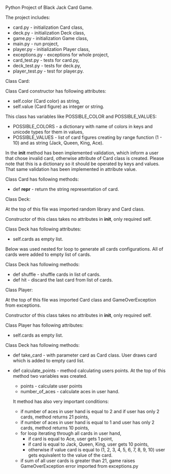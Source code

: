 Python Project of Black Jack Card Game.

The project includes:
- card.py - initialization Card class,
- deck.py - initialization Deck class,
- game.py - initialization Game class,
- main.py - run project,
- player.py - initialization Player class,
- exceptions.py - exceptions for whole project,
- card_test.py - tests for card.py,
- deck_test.py - tests for deck.py,
- player_test.py - test for player.py.


Class Card:

Class Card constructor has following attributes:

- self.color (Card color) as string,
- self.value (Card figure) as integer or string.

This class has variables like POSSIBLE_COLOR and POSSIBLE_VALUES:

- POSSIBLE_COLORS - a dictionary with name of colors in keys and unicode types for them in values,
- POSSIBLE_VALUES - list of card figures creating by range function (1 - 10) and as string (Jack, Queen, King, Ace).

In the __init__ method has been implemented validation, which inform a user that chose invalid card, otherwise attribute of Card class is created. Please note that this is a dictionary so it should be operated by keys and values. That same validation has been implemented in attribute value.

Class Card has following methods:

- def __repr__ - return the string representation of card.


Class Deck:

At the top of this file was imported random library and Card class.

Constructor of this class takes no attributes in __init__, only required self.

Class Deck has following attributes:

- self.cards as empty list.

Below was used nested for loop to generate all cards configurations. All of cards were added to empty list of cards.

Class Deck has following methods:

- def shuffle - shuffle cards in list of cards.
- def hit - discard the last card from list of cards.


Class Player:

At the top of this file was imported Card class and GameOverException from exceptions.

Constructor of this class takes no attributes in __init__, only required self.

Class Player has following attributes:

- self.cards as empty list.

Class Deck has following methods:

- def take_card - with parameter card as Card class. User draws card which is added to empty card list.
- def calculate_points - method calculating users points. At the top of this method two variables was created.
  - points - calculate user points
  - number_of_aces - calculate aces in user hand.
  
  It method has also very important conditions:
  
  - if number of aces in user hand is equal to 2 and if user has only 2 cards, method returns 21 points,
  - if number of aces in user hand is equal to 1 and user has only 2 cards, method returns 10 points,
  - for loop iterating through all cards in user hand,
    - if card is equal to Ace, user gets 1 point,
    - if card is equal to Jack, Queen, King, user gets 10 points,
    - otherwise if value card is equal to (1, 2, 3, 4, 5, 6, 7, 8, 9, 10) user gets equivalent to the value of the card.
  - if sum of all user cards is greater than 21, game raises GameOverException error imported from exceptions.py
